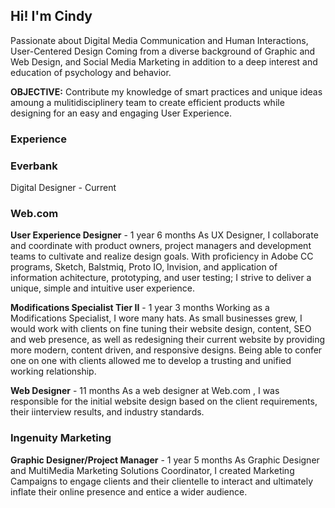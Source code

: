 ## Hi! I'm Cindy

Passionate about Digital Media Communication and Human Interactions, User-Centered Design
Coming from a diverse background of Graphic and Web Design, and Social Media Marketing
in addition to a deep interest and education of psychology and behavior.

**OBJECTIVE:** Contribute my knowledge of smart practices and unique ideas amoung a mulitidisciplinery
team to create efficient products while designing for an easy and engaging User Experience.

### Experience

### Everbank
Digital Designer - Current

### Web.com
**User Experience Designer** - 1 year 6 months 
As UX Designer, I collaborate and coordinate with product owners, project managers and development teams to cultivate and realize design goals. With proficiency in Adobe CC programs, Sketch, Balstmiq, Proto IO, Invision, and application of information achitecture, prototyping, and user testing; I strive to deliver a unique, simple and intuitive user experience.

**Modifications Specialist Tier II** - 1 year 3 months
Working as a Modifications Specialist, I wore many hats. As small businesses grew, I would work with clients on fine tuning their website design, content, SEO  and web presence, as well as redesigning their current website by  providing more modern, content driven, and responsive designs. Being able to confer one on one with clients allowed me to develop a trusting and unified working relationship.

**Web Designer** - 11 months
As a web designer at Web.com , I was responsible for the initial website design based on the client requirements, their iinterview results, and  industry standards.

### Ingenuity Marketing
**Graphic Designer/Project Manager** - 1 year 5 months
As Graphic Designer and MultiMedia Marketing Solutions Coordinator, I created Marketing Campaigns to engage clients and their clientelle to interact and ultimately inflate their online presence and entice a wider audience.

